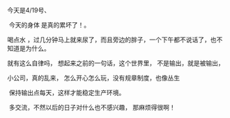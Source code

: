  今天是4/19号、

​           今天的身体 是真的累坏了！。

喝点水 ，过几分钟马上就来尿了，而且旁边的胖子，一个下午都不说话了，也不知道是为什么。

就有这么自律吗， 想起来之前的一句话，这个世界里， 不是输出，就是被输出， 

小公司，真的乱来， 怎么开心怎么玩，没有规章制度，也像丛生

​          保持输出点每天，这样才能稳定生产环境。

​          多交流，不然以后的日子对什么也不感兴趣， 那麻烦得很啊！